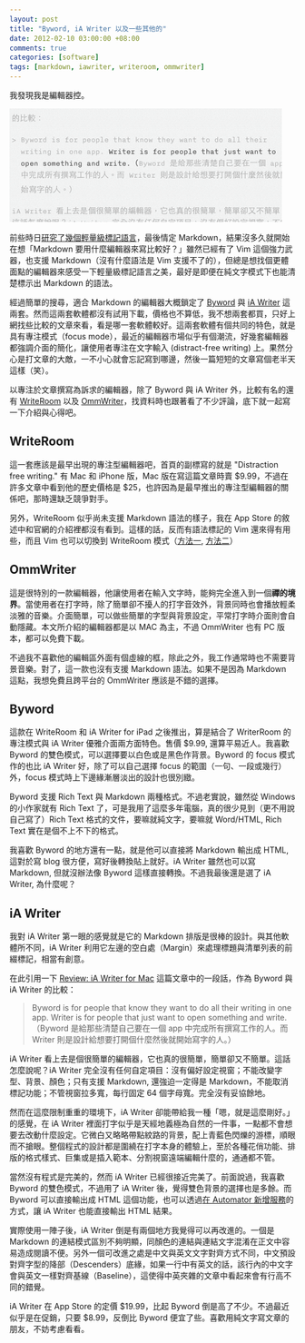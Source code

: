 ```yaml
---
layout: post
title: "Byword, iA Writer 以及一些其他的"
date: 2012-02-10 03:00:00 +08:00
comments: true
categories: [software]
tags: [markdown, iawriter, writeroom, ommwriter]
---
```


我發現我是編輯器控。

![iawriter](/images/2012/2012-02-10-iawriter.png)

<!-- more -->

前些時日[研究了幾個輕量級標記語言][aqualuna]，最後情定 Markdown，結果沒多久就開始在想「Markdown 要用什麼編輯器來寫比較好？」雖然已經有了 Vim 這個強力武器，也支援 Markdown（沒有什麼語法是 Vim 支援不了的），但總是想找個更體面點的編輯器來感受一下輕量級標記語言之美，最好是即便在純文字模式下也能清楚標示出 Markdown 的語法。

經過簡單的搜尋，適合 Markdown 的編輯器大概鎖定了 [Byword][bywordapp] 與 [iA Writer][iawriter] 這兩套。然而這兩套軟體都沒有試用下載，價格也不算低，我不想兩套都買，只好上網找些比較的文章來看，看是哪一套軟體較好。這兩套軟體有個共同的特色，就是具有專注模式（focus mode），最近的編輯器市場似乎有個潮流，好幾套編輯器都強調介面的簡化，讓使用者專注在文字輸入 (distract-free writing) 上。果然分心是打文章的大敵，一不小心就會忘記寫到哪邊，然後一篇短短的文章寫個老半天這樣（笑）。

以專注於文章撰寫為訴求的編輯器，除了 Byword 與 iA Writer 外，比較有名的還有 [WriteRoom][hogbaysoftware] 以及 [OmmWriter][ommwriter]，找資料時也跟著看了不少評論，底下就一起寫一下介紹與心得吧。

## WriteRoom

這一套應該是最早出現的專注型編輯器吧，首頁的副標寫的就是 "Distraction free writing." 有 Mac 和 iPhone 版，Mac 版在寫這篇文章時賣 $9.99，不過在許多文章中看到他的歷史價格是 $25，也許因為是最早推出的專注型編輯器的關係吧，那時還缺乏競爭對手。

另外，WriteRoom 似乎尚未支援 Markdown 語法的樣子，我在 App Store 的敘述中和官網的介紹裡都沒有看到。這樣的話，反而有語法標記的 Vim 還來得有用些，而且 Vim 也可以切換到 WriteRoom 模式（[方法一][vim], [方法二][mutelight]）

## OmmWriter

這是很特別的一款編輯器，他讓使用者在輸入文字時，能夠完全進入到一個**禪的境界**。當使用者在打字時，除了簡單卻不擾人的打字音效外，背景同時也會播放輕柔淡雅的音樂。介面簡單，可以做些簡單的字型與背景設定，平常打字時介面則會自動隱藏。本文所介紹的編輯器都是以 MAC 為主，不過 OmmWriter 也有 PC 版本，都可以免費下載。

不過我不喜歡他的編輯區外面有個虛線的框，除此之外，我工作通常時也不需要背景音樂。對了，這一款也沒有支援 Markdown 語法。如果不是因為 Markdown 這點，我想免費且跨平台的 OmmWriter 應該是不錯的選擇。

## Byword

這款在 WriteRoom 和 iA Writer for iPad 之後推出，算是結合了 WriterRoom 的專注模式與 iA Writer 優雅介面兩方面特色。售價 $9.99, 還算平易近人。我喜歡 Byword 的雙色模式，可以選擇要以白色或是黑色作背景。Byword 的 focus 模式作的也比 iA Writer 好，除了可以自己選擇 focus 的範圍（一句、一段或幾行）外，focus 模式時上下邊緣漸層淡出的設計也很別緻。

Byword 支援 Rich Text 與 Markdown 兩種格式。不過老實說，雖然從 Windows 的小作家就有 Rich Text 了，可是我用了這麼多年電腦，真的很少見到（更不用說自己寫了）Rich Text 格式的文件，要嘛就純文字，要嘛就 Word/HTML, Rich Text 實在是個不上不下的格式。

我喜歡 Byword 的地方還有一點，就是他可以直接將 Markdown 輸出成 HTML, 這對於寫 blog 很方便，寫好後轉換貼上就好。iA Writer 雖然也可以寫 Markdown, 但就沒辦法像 Byword 這樣直接轉換。不過我最後還是選了 iA Writer, 為什麼呢？

## iA Writer

我對 iA Writer 第一眼的感覺就是它的 Markdown 排版是很棒的設計。與其他軟體所不同，iA Writer 利用它左邊的空白處（Margin）來處理標題與清單列表的前綴標記，相當有創意。

在此引用一下 [Review: iA Writer for Mac][brooksreview] 這篇文章中的一段話，作為 Byword 與 iA Writer 的比較：

> Byword is for people that know they want to do all their writing in one app. Writer is for people that just want to open something and write.（Byword 是給那些清楚自己要在一個 app 中完成所有撰寫工作的人。而 Writer 則是設計給想要打開個什麼然後就開始寫字的人。）

iA Writer 看上去是個很簡單的編輯器，它也真的很簡單，簡單卻又不簡單。這話怎麼說呢？iA Writer 完全沒有任何自定項目：沒有偏好設定視窗；不能改變字型、背景、顏色；只有支援 Markdown, 還強迫一定得是 Markdown，不能取消標記功能；不管視窗拉多寬，每行固定 64 個字母寬。完全沒有妥協餘地。

然而在這麼限制重重的環境下，iA Writer 卻能帶給我一種「嗯，就是這麼剛好。」的感覺，在 iA Writer 裡面打字似乎是天經地義極為自然的一件事，一點都不會想要去改動什麼設定。它微白又略略帶點紋路的背景，配上青藍色閃爍的游標，順眼而不搶眼。整個程式的設計都是圍繞在打字本身的體驗上，至於各種花俏功能、排版的格式樣式、巨集或是插入範本、分割視窗遠端編輯什麼的，通通都不管。

當然沒有程式是完美的，然而 iA Writer 已經很接近完美了。前面說過，我喜歡 Byword 的雙色模式，不過用了 iA Writer 後，覺得雙色背景的選擇也是多餘。而 Byword 可以直接輸出成 HTML 這個功能，也可以透過[在 Automator 新增服務][aqualuna 2]的方式，讓 iA Writer 也能直接輸出 HTML 結果。

實際使用一陣子後，iA Writer 倒是有兩個地方我覺得可以再改進的。一個是 Markdown 的連結模式區別不夠明顯，同顏色的連結與連結文字混淆在正文中容易造成閱讀不便。另外一個可改進之處是中文與英文文字對齊方式不同，中文預設對齊字型的降部（Descenders）底緣，如果一行中有英文的話，該行內的中文字會與英文一樣對齊基線（Baseline），這使得中英夾雜的文章中看起來會有行高不同的錯覺。

iA Writer 在 App Store 的定價 $19.99，比起 Byword 倒是高了不少。不過最近似乎是在促銷，只要 $8.99，反倒比 Byword 便宜了些。喜歡用純文字寫文章的朋友，不妨考慮看看。

[aqualuna]: http://coder.aqualuna.me/2011/10/asciidoc-markdown-restructuredtext.html
[aqualuna 2]: http://coder.aqualuna.me/2012/02/os-x-markdown-html.html
[brooksreview]: http://brooksreview.net/2011/05/ia-writer/
[bywordapp]: http://bywordapp.com/
[hogbaysoftware]: http://www.hogbaysoftware.com/products/writeroom
[iawriter]: http://www.iawriter.com/
[mutelight]: http://mutelight.org/articles/vim-is-writeroom-level-2
[ommwriter]: http://www.ommwriter.com/en/
[vim]: http://www.vim.org/scripts/script.php?script_id=2231